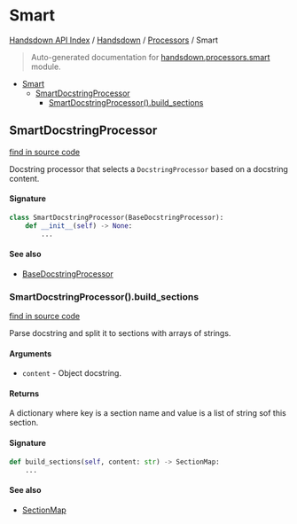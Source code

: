 # Smart

[Handsdown API Index](../../README.md#handsdown-api-index) /
[Handsdown](../index.md#handsdown) /
[Processors](./index.md#processors) /
Smart

> Auto-generated documentation for [handsdown.processors.smart](https://github.com/vemel/handsdown/blob/main/handsdown/processors/smart.py) module.

- [Smart](#smart)
  - [SmartDocstringProcessor](#smartdocstringprocessor)
    - [SmartDocstringProcessor().build_sections](#smartdocstringprocessor()build_sections)

## SmartDocstringProcessor

[find in source code](https://github.com/vemel/handsdown/blob/main/handsdown/processors/smart.py#L15)

Docstring processor that selects a `DocstringProcessor` based on a docstring content.

#### Signature

```python
class SmartDocstringProcessor(BaseDocstringProcessor):
    def __init__(self) -> None:
        ...
```

#### See also

- [BaseDocstringProcessor](./base.md#basedocstringprocessor)

### SmartDocstringProcessor().build_sections

[find in source code](https://github.com/vemel/handsdown/blob/main/handsdown/processors/smart.py#L28)

Parse docstring and split it to sections with arrays of strings.

#### Arguments

- `content` - Object docstring.

#### Returns

A dictionary where key is a section name and value is a list of string sof this
section.

#### Signature

```python
def build_sections(self, content: str) -> SectionMap:
    ...
```

#### See also

- [SectionMap](./section_map.md#sectionmap)



